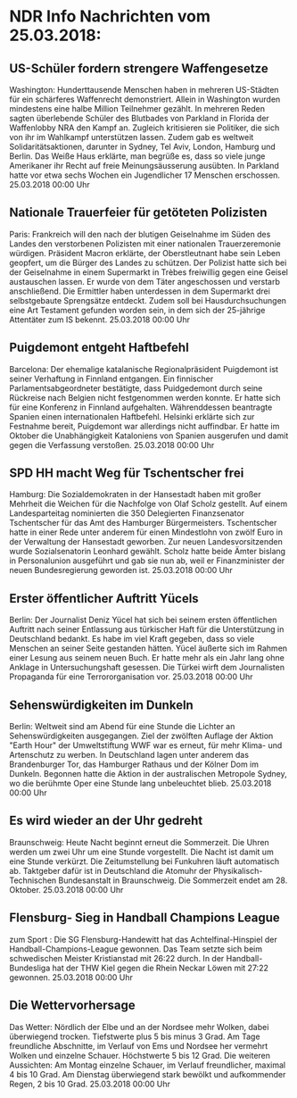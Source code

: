 # NDR Info Nachrichten vom 25.03.2018:


## US-Schüler fordern strengere Waffengesetze
Washington: Hunderttausende Menschen haben in mehreren US-Städten für ein schärferes Waffenrecht demonstriert. Allein in Washington wurden mindestens eine halbe Million Teilnehmer gezählt. In mehreren Reden sagten überlebende Schüler des Blutbades von Parkland in Florida der Waffenlobby NRA den Kampf an. Zugleich kritisieren sie Politiker, die sich von ihr im Wahlkampf unterstützen lassen. Zudem gab es weltweit  Solidaritätsaktionen, darunter in Sydney, Tel Aviv, London, Hamburg und Berlin. Das Weiße Haus erklärte, man begrüße es, dass so viele junge Amerikaner ihr Recht auf freie Meinungsäusserung ausübten. In Parkland hatte vor etwa sechs Wochen ein Jugendlicher 17 Menschen erschossen. 25.03.2018 00:00 Uhr 

## Nationale Trauerfeier für getöteten Polizisten
Paris: Frankreich will den nach der blutigen Geiselnahme im Süden des Landes den verstorbenen Polizisten mit einer nationalen Trauerzeremonie würdigen. Präsident Macron erklärte, der Oberstleutnant habe sein Leben geopfert, um die Bürger des Landes zu schützen. Der Polizist hatte sich bei der Geiselnahme in einem Supermarkt in Trèbes freiwillig gegen eine Geisel austauschen lassen. Er wurde von dem Täter angeschossen und verstarb anschließend. Die Ermittler haben unterdessen in dem Supermarkt drei selbstgebaute Sprengsätze entdeckt. Zudem soll bei Hausdurchsuchungen eine Art Testament gefunden worden sein, in dem sich der 25-jährige Attentäter zum IS bekennt. 25.03.2018 00:00 Uhr 

## Puigdemont entgeht Haftbefehl
Barcelona: Der ehemalige katalanische Regionalpräsident Puigdemont ist seiner Verhaftung in Finnland entgangen. Ein finnischer Parlamentsabgeordneter bestätigte, dass Puidgedemont durch seine Rückreise nach Belgien nicht festgenommen werden konnte. Er hatte sich für eine Konferenz in Finnland aufgehalten. Währenddessen beantragte Spanien einen internationalen Haftbefehl. Helsinki erklärte sich zur Festnahme bereit, Puigdemont war allerdings nicht auffindbar. Er hatte im Oktober die Unabhängigkeit Kataloniens von Spanien ausgerufen und damit gegen die Verfassung verstoßen. 25.03.2018 00:00 Uhr 

## SPD HH macht Weg für Tschentscher frei
Hamburg: Die Sozialdemokraten in der Hansestadt haben mit großer Mehrheit die Weichen für die Nachfolge von Olaf Scholz gestellt. Auf einem Landesparteitag nominierten die 350 Delegierten Finanzsenator Tschentscher für das Amt des Hamburger Bürgermeisters. Tschentscher hatte in einer Rede unter anderem für einen Mindestlohn von zwölf Euro in der Verwaltung der Hansestadt geworben. Zur neuen Landesvorsitzenden wurde Sozialsenatorin Leonhard gewählt. Scholz hatte beide Ämter bislang in Personalunion ausgeführt und gab sie nun ab, weil er Finanzminister der neuen Bundesregierung geworden ist. 25.03.2018 00:00 Uhr 

## Erster öffentlicher Auftritt Yücels
Berlin: Der Journalist Deniz Yücel hat sich bei seinem ersten öffentlichen Auftritt nach seiner Entlassung aus türkischer Haft für die Unterstützung in Deutschland bedankt. Es habe im viel Kraft gegeben, dass so viele Menschen an seiner Seite gestanden hätten. Yücel äußerte sich im Rahmen einer Lesung aus seinem neuen Buch. Er hatte mehr als ein Jahr lang ohne Anklage in Untersuchungshaft gesessen. Die Türkei wirft dem Journalisten Propaganda für eine Terrororganisation vor. 25.03.2018 00:00 Uhr 

## Sehenswürdigkeiten im Dunkeln
Berlin: Weltweit sind am Abend für eine Stunde die Lichter an Sehenswürdigkeiten ausgegangen. Ziel der zwölften Auflage der Aktion "Earth Hour" der Umweltstiftung WWF war es erneut, für mehr Klima- und Artenschutz zu werben. In Deutschland lagen unter anderem das Brandenburger Tor, das Hamburger Rathaus und der Kölner Dom im Dunkeln. Begonnen hatte die Aktion in der australischen Metropole Sydney, wo die berühmte Oper eine Stunde lang unbeleuchtet blieb. 25.03.2018 00:00 Uhr 

## Es wird wieder an der Uhr gedreht
Braunschweig: Heute Nacht beginnt erneut die Sommerzeit. Die Uhren werden um zwei Uhr um eine Stunde vorgestellt. Die Nacht ist damit um eine Stunde verkürzt. Die Zeitumstellung bei Funkuhren läuft automatisch ab. Taktgeber dafür ist in Deutschland die Atomuhr der Physikalisch-Technischen Bundesanstalt in Braunschweig. Die Sommerzeit endet am 28. Oktober. 25.03.2018 00:00 Uhr 

## Flensburg- Sieg in Handball Champions League
zum Sport : Die SG Flensburg-Handewitt hat das Achtelfinal-Hinspiel der Handball-Champions-League gewonnen. Das Team setzte sich beim schwedischen Meister Kristianstad mit  26:22 durch. In der Handball-Bundesliga hat der THW Kiel gegen die Rhein Neckar Löwen mit 27:22 gewonnen. 25.03.2018 00:00 Uhr 

## Die Wettervorhersage
Das Wetter:
Nördlich der Elbe und an der Nordsee mehr Wolken, dabei überwiegend trocken. Tiefstwerte plus 5 bis minus 3 Grad. Am Tage freundliche Abschnitte, im Verlauf von Ems und Nordsee her vermehrt Wolken und einzelne Schauer. Höchstwerte 5 bis 12 Grad. Die weiteren Aussichten:
Am Montag einzelne Schauer, im Verlauf freundlicher, maximal 4 bis 10 Grad. Am Dienstag überwiegend stark bewölkt und aufkommender Regen, 2 bis 10 Grad. 25.03.2018 00:00 Uhr 
